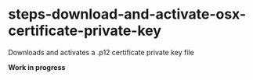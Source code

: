 # steps-download-and-activate-osx-certificate-private-key

Downloads and activates a .p12 certificate private key file

**Work in progress**